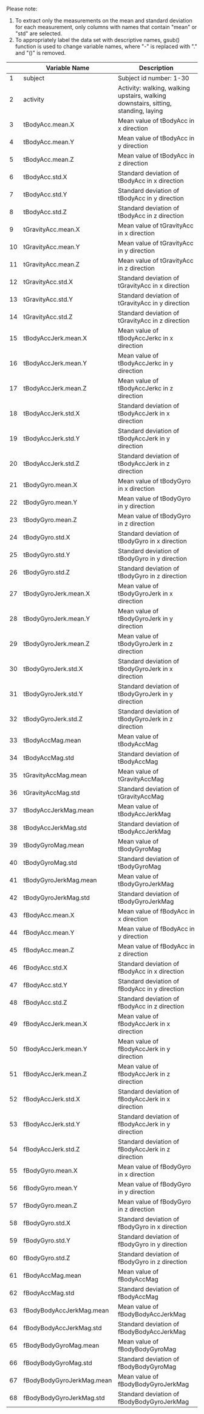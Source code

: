 Please note:

1. To extract only the measurements on the mean and standard deviation for each measurement, only columns with names that contain "mean" or "std" are selected.
2. To appropriately label the data set with descriptive names, gsub() function is used to change variable names, where "-" is replaced with "." and "()" is removed.


|  | Variable Name      |Description                                                                                   |
|---------------|---------------------------|------------------------------------------------------------------------------------|
| 1             | subject                   | Subject id number: 1-30                                                                  |
| 2             | activity                  | Activity: walking, walking upstairs, walking downstairs, sitting, standing, laying |
| 3             | tBodyAcc.mean.X           | Mean value of tBodyAcc in x direction                                              |
| 4             | tBodyAcc.mean.Y           | Mean value of tBodyAcc in y direction                                              |
| 5             | tBodyAcc.mean.Z           | Mean value of tBodyAcc in z direction                                              |
| 6             | tBodyAcc.std.X            | Standard deviation of tBodyAcc in x direction                                      |
| 7             | tBodyAcc.std.Y            | Standard deviation of tBodyAcc in y direction                                      |
| 8             | tBodyAcc.std.Z            | Standard deviation of tBodyAcc in z direction                                      |
| 9             | tGravityAcc.mean.X        | Mean value of tGravityAcc in x direction                                           |
| 10            | tGravityAcc.mean.Y        | Mean value of tGravityAcc in y direction                                           |
| 11            | tGravityAcc.mean.Z        | Mean value of tGravityAcc in z direction                                           |
| 12            | tGravityAcc.std.X         | Standard deviation of tGravityAcc in x direction                                   |
| 13            | tGravityAcc.std.Y         | Standard deviation of tGravityAcc in y direction                                   |
| 14            | tGravityAcc.std.Z         | Standard deviation of tGravityAcc in z direction                                   |
| 15            | tBodyAccJerk.mean.X       | Mean value of tBodyAccJerkc in x direction                                         |
| 16            | tBodyAccJerk.mean.Y       | Mean value of tBodyAccJerkc in y direction                                         |
| 17            | tBodyAccJerk.mean.Z       | Mean value of tBodyAccJerkc in z direction                                         |
| 18            | tBodyAccJerk.std.X        | Standard deviation of tBodyAccJerk in x direction                                  |
| 19            | tBodyAccJerk.std.Y        | Standard deviation of tBodyAccJerk in y direction                                  |
| 20            | tBodyAccJerk.std.Z        | Standard deviation of tBodyAccJerk in z direction                                  |
| 21            | tBodyGyro.mean.X          | Mean value of tBodyGyro in x direction                                             |
| 22            | tBodyGyro.mean.Y          | Mean value of tBodyGyro in y direction                                             |
| 23            | tBodyGyro.mean.Z          | Mean value of tBodyGyro in z direction                                             |
| 24            | tBodyGyro.std.X           | Standard deviation of tBodyGyro in x direction                                     |
| 25            | tBodyGyro.std.Y           | Standard deviation of tBodyGyro in y direction                                     |
| 26            | tBodyGyro.std.Z           | Standard deviation of tBodyGyro in z direction                                     |
| 27            | tBodyGyroJerk.mean.X      | Mean value of tBodyGyroJerk in x direction                                         |
| 28            | tBodyGyroJerk.mean.Y      | Mean value of tBodyGyroJerk in y direction                                         |
| 29            | tBodyGyroJerk.mean.Z      | Mean value of tBodyGyroJerk in z direction                                         |
| 30            | tBodyGyroJerk.std.X       | Standard deviation of tBodyGyroJerk in x direction                                 |
| 31            | tBodyGyroJerk.std.Y       | Standard deviation of tBodyGyroJerk in y direction                                 |
| 32            | tBodyGyroJerk.std.Z       | Standard deviation of tBodyGyroJerk in z direction                                 |
| 33            | tBodyAccMag.mean          | Mean value of tBodyAccMag                                                          |
| 34            | tBodyAccMag.std           | Standard deviation of tBodyAccMag                                                  |
| 35            | tGravityAccMag.mean       | Mean value of tGravityAccMag                                                       |
| 36            | tGravityAccMag.std        | Standard deviation of tGravityAccMag                                               |
| 37            | tBodyAccJerkMag.mean      | Mean value of tBodyAccJerkMag                                                      |
| 38            | tBodyAccJerkMag.std       | Standard deviation of tBodyAccJerkMag                                              |
| 39            | tBodyGyroMag.mean         | Mean value of tBodyGyroMag                                                         |
| 40            | tBodyGyroMag.std          | Standard deviation of tBodyGyroMag                                                 |
| 41            | tBodyGyroJerkMag.mean     | Mean value of tBodyGyroJerkMag                                                     |
| 42            | tBodyGyroJerkMag.std      | Standard deviation of tBodyGyroJerkMag                                             |
| 43            | fBodyAcc.mean.X           | Mean value of fBodyAcc in x direction                                              |
| 44            | fBodyAcc.mean.Y           | Mean value of fBodyAcc in y direction                                              |
| 45            | fBodyAcc.mean.Z           | Mean value of fBodyAcc in z direction                                              |
| 46            | fBodyAcc.std.X            | Standard deviation of fBodyAcc in x direction                                      |
| 47            | fBodyAcc.std.Y            | Standard deviation of fBodyAcc in y direction                                      |
| 48            | fBodyAcc.std.Z            | Standard deviation of fBodyAcc in z direction                                      |
| 49            | fBodyAccJerk.mean.X       | Mean value of fBodyAccJerk in x direction                                          |
| 50            | fBodyAccJerk.mean.Y       | Mean value of fBodyAccJerk in y direction                                          |
| 51            | fBodyAccJerk.mean.Z       | Mean value of fBodyAccJerk in z direction                                          |
| 52            | fBodyAccJerk.std.X        | Standard deviation of fBodyAccJerk in x direction                                  |
| 53            | fBodyAccJerk.std.Y        | Standard deviation of fBodyAccJerk in y direction                                  |
| 54            | fBodyAccJerk.std.Z        | Standard deviation of fBodyAccJerk in z direction                                  |
| 55            | fBodyGyro.mean.X          | Mean value of fBodyGyro in x direction                                             |
| 56            | fBodyGyro.mean.Y          | Mean value of fBodyGyro in y direction                                             |
| 57            | fBodyGyro.mean.Z          | Mean value of fBodyGyro in z direction                                             |
| 58            | fBodyGyro.std.X           | Standard deviation of fBodyGyro in x direction                                     |
| 59            | fBodyGyro.std.Y           | Standard deviation of fBodyGyro in y direction                                     |
| 60            | fBodyGyro.std.Z           | Standard deviation of fBodyGyro in z direction                                     |
| 61            | fBodyAccMag.mean          | Mean value of fBodyAccMag                                                          |
| 62            | fBodyAccMag.std           | Standard deviation of fBodyAccMag                                                  |
| 63            | fBodyBodyAccJerkMag.mean  | Mean value of fBodyBodyAccJerkMag                                                  |
| 64            | fBodyBodyAccJerkMag.std   | Standard deviation of fBodyBodyAccJerkMag                                          |
| 65            | fBodyBodyGyroMag.mean     | Mean value of fBodyBodyGyroMag                                                     |
| 66            | fBodyBodyGyroMag.std      | Standard deviation of fBodyBodyGyroMag                                             |
| 67            | fBodyBodyGyroJerkMag.mean | Mean value of fBodyBodyGyroJerkMag                                                 |
| 68            | fBodyBodyGyroJerkMag.std  | Standard deviation of fBodyBodyGyroJerkMag                                         |
